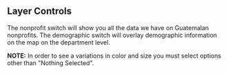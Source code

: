 ## Layer Controls

The nonprofit switch will show you all the data we have on Guatemalan nonprofits. The demographic switch will overlay demographic information on the map on the department level. <br />

**NOTE:** In order to see a variations in color and size you must select options other than "Nothing Selected".  